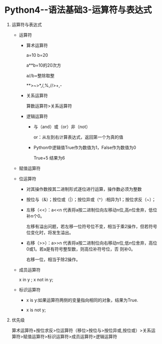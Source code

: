 # Python4--语法基础3-运算符与表达式

1. 运算符与表达式

   + 运算符

     + 算术运算符

       a=10 b=20

       a**b=10的20次方

       a//b=整除取整

       **>~>*,/,%,//>+,-

     + 关系运算符

       算数运算符>关系运算符

     + 逻辑运算符

       + 与（and）或（or）非（not）

         or：从左到右计算表达式，返回第一个为真的值

       + Python中逻辑值True作为数值为1，False作为数值为0

         True+5 结果为6

   + 赋值运算符

   + 位运算符

     + 对其操作数按其二进制形式逐位进行运算，操作数必须为整数

     + 按位与（&）；按位或（|）；按位异或（^）:相异为1；按位求反（~）；

     + 左移（<<）：a<<n 代表将a按二进制位向左移动n位,高n位舍弃，低位补n个0。

       左移有溢出问题，若左移一位符号位不变，相当于乘2操作，但若符号位变化时，将发生溢出。

     + 右移（>>）：a>>n 代表将a按二进制位向右移动n位,低n位舍弃，高位0或1。若a是有符号整型数，则高位补符号位，否 则补0。

       右移一位，相当于除2操作。

   + 成员运算符

     x in y ; x not in y;

   + 标识运算符

     + x is y:如果运算符两侧的变量指向相同的对象，结果为True.

     + x is not y;

2. 优先级

   算术运算符+按位求反>位运算符（移位>按位与>按位异或,按位或）>关系运算符>赋值运算符>标识运算符>成员运算符>逻辑运算符

 

 

   
